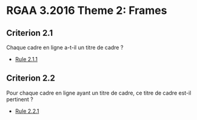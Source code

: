 
# RGAA 3.2016 Theme 2: Frames

## Criterion 2.1
Chaque cadre en ligne a-t-il un titre de cadre ?
* [Rule 2.1.1](Rule-2-1-1.md)

## Criterion 2.2
Pour chaque cadre en ligne ayant un titre de cadre, ce titre de cadre est-il pertinent ?
* [Rule 2.2.1](Rule-2-2-1.md)


